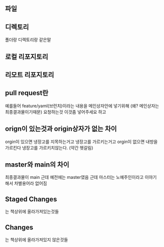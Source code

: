 ## 파일
## 디렉토리
폴더랑 디렉토리랑 같은말


## 로컬 리포지토리


## 리모트 리포지토리


## pull request란

예를들어 feature/yaml(브런치)이라는 내용을 메인상자안에 
넣기위해 (왜? 메인상자는 최종결과물이기때문)
요청하는것 이것좀 넣어주세요 하고 

## orign이 있는것과 origin상자가 없는 차이

orgin이 있으면 냉장고를 지목하는거고 냉장고를 가르키는거고
orgin이 없으면 내방을 가르킨다 냉장고를 가르키치않는다. (약간 헷갈림)


## master와 main의 차이

최종결과물이 main
근데 예전에는 master였음
근데 마스터는 노예주인이라고 이야기해서 차별용어라 없어짐

## Staged Changes
는 책상위에 올라가져있는것들

## Changes
는 책상위에 올라가져있지 않은것들